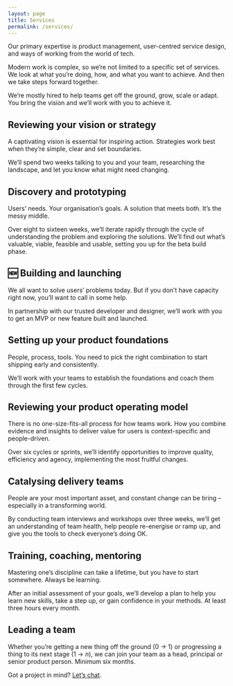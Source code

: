 ```yaml
---
layout: page
title: Services
permalink: /services/
---
```


Our primary expertise is product management, user-centred service design, and ways of working from the world of tech. 

Modern work is complex, so we’re not limited to a specific set of services. We look at what you’re doing, how, and what you want to achieve. And then we take steps forward together.

We’re mostly hired to help teams get off the ground, grow, scale or adapt. You bring the vision and we’ll work with you to achieve it.

## Reviewing your vision or strategy

A captivating vision is essential for inspiring action. Strategies work best when they’re simple, clear and set boundaries. 

We’ll spend two weeks talking to you and your team, researching the landscape, and let you know what might need changing.

## Discovery and prototyping 

Users’ needs. Your organisation’s goals. A solution that meets both. It’s the messy middle.

Over eight to sixteen weeks, we’ll iterate rapidly through the cycle of understanding the problem and exploring the solutions. We’ll find out what’s valuable, viable, feasible and usable, setting you up for the beta build phase.

## 🆕 Building and launching

We all want to solve users’ problems today. But if you don’t have capacity right now, you’ll want to call in some help.

In partnership with our trusted developer and designer, we’ll work with you to get an MVP or new feature built and launched.

## Setting up your product foundations

People, process, tools. You need to pick the right combination to start shipping early and consistently. 

We’ll work with your teams to establish the foundations and coach them through the first few cycles.

## Reviewing your product operating model

There is no one-size-fits-all process for how teams work. How you combine evidence and insights to deliver value for users is context-specific and people-driven.

Over six cycles or sprints, we’ll identify opportunities to improve quality, efficiency and agency, implementing the most fruitful changes.

## Catalysing delivery teams

People are your most important asset, and constant change can be tiring – especially in a transforming world.

By conducting team interviews and workshops over three weeks, we’ll get an understanding of team health, help people re-energise or ramp up, and give you the tools to check everyone’s doing OK.

## Training, coaching, mentoring

Mastering one’s discipline can take a lifetime, but you have to start somewhere. Always be learning.

After an initial assessment of your goals, we’ll develop a plan to help you learn new skills, take a step up, or gain confidence in your methods. At least three hours every month.

## Leading a team

Whether you’re getting a new thing off the ground (0 → 1) or progressing a thing to its next stage (1 → _n_), we can join your team as a head, principal or senior product person. Minimum six months.

Got a project in mind? [Let’s chat](/contact/).